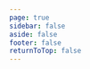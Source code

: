 ```yaml
---
page: true
sidebar: false
aside: false
footer: false
returnToTop: false
---
```


<script>
import { defineAsyncComponent } from 'vue'
import ReplLoading from '../.vitepress/theme/components/ReplLoading.vue'

export default {
  components: {
    TutorialRepl: defineAsyncComponent({
      loader: () => import('./TutorialRepl.vue'),
      loadingComponent: ReplLoading
    })
  }
}
</script>

<ClientOnly>
  <TutorialRepl />
</ClientOnly>

